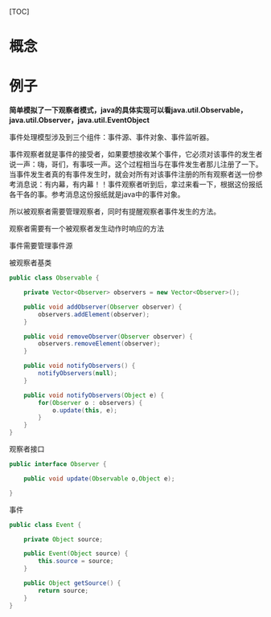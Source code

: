 [TOC]

# 概念


# 例子

**简单模拟了一下观察者模式，java的具体实现可以看java.util.Observable，java.util.Observer，java.util.EventObject**

事件处理模型涉及到三个组件：事件源、事件对象、事件监听器。

事件观察者就是事件的接受者，如果要想接收某个事件，它必须对该事件的发生者说一声：嗨，哥们，有事吱一声。这个过程相当与在事件发生者那儿注册了一下。当事件发生者真的有事件发生时，就会对所有对该事件注册的所有观察者送一份参考消息说：有内幕，有内幕！！事件观察者听到后，拿过来看一下，根据这份报纸各干各的事。参考消息这份报纸就是java中的事件对象。

所以被观察者需要管理观察者，同时有提醒观察者事件发生的方法。

观察者需要有一个被观察者发生动作时响应的方法

事件需要管理事件源


被观察者基类

```java
public class Observable {

	private Vector<Observer> observers = new Vector<Observer>();

	public void addObserver(Observer observer) {
		observers.addElement(observer);
	}

	public void removeObserver(Observer observer) {
		observers.removeElement(observer);
	}

	public void notifyObservers() {
		notifyObservers(null);
	}

	public void notifyObservers(Object e) {
		for(Observer o : observers) {
			o.update(this, e);
		}
	}
}
```

观察者接口

```java
public interface Observer {

	public void update(Observable o,Object e);

}
```

事件

```java
public class Event {

	private Object source;

	public Event(Object source) {
		this.source = source;
	}

	public Object getSource() {
		return source;
	}
}
```
